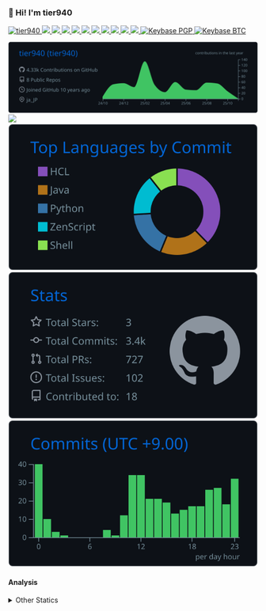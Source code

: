 ### 👋 Hi! I'm tier940

<p align="left"> 
  <a href="https://github.com/tier940/tier940/">
    <img src="https://komarev.com/ghpvc/?username=tier940" alt="tier940" />
  </a>
  <a href="http://twitter.com/tier940">
    <img height="20" src="https://img.shields.io/twitter/follow/tier940?label=Twitter&logo=twitter&style=flat" />
  </a>
  <a href="https://github.com/tier940">
    <img height="20" src="https://img.shields.io/github/followers/tier940?label=follow&logo=github&style=flat" />
  </a>
  <a href="https://www.reddit.com/user/tier940">
    <img height="20" src="https://img.shields.io/reddit/user-karma/combined/tier940?label=Reddit&logo=reddit&style=flat" />
  </a>
  <a href="https://stackoverflow.com/users/17317833/tier940">
    <img height="20" src="https://img.shields.io/stackexchange/stackoverflow/r/17317833?label=StackOverflow&logo=stack-overflow&style=flat" />
  </a>
  <a href="https://zenn.dev/tier940">
    <img height="20" src="https://zenn.badge.nikaera.com/s/tier940/likes" />
  </a>
  <a href="https://zenn.dev/tier940">
    <img height="20" src="https://zenn.badge.nikaera.com/s/tier940/followers" />
  </a>
  <a href="https://zenn.dev/tier940">
    <img height="20" src="https://zenn.badge.nikaera.com/s/tier940/articles" />
  </a>
  <a href="http://qiita.com/tier940">
    <img height="20" src="https://qiita-badge.apiapi.app/s/tier940/posts.svg" />
  </a>
  <a href="http://qiita.com/tier940">
    <img height="20" src="https://qiita-badge.apiapi.app/s/tier940/contributions.svg" />
  </a>
  <a href="https://github.com/tier940/tier940/">
    <img height="20" src="https://github.com/tier940/tier940/actions/workflows/main.yml/badge.svg" />
  </a>
  <a href="https://keybase.io/tier940">
    <img alt="Keybase PGP" src="https://img.shields.io/keybase/pgp/tier940">
  </a>
  <a href="https://keybase.io/tier940">
    <img alt="Keybase BTC" src="https://img.shields.io/keybase/btc/tier940">
  </a>
</p>

[![](https://raw.githubusercontent.com/tier940/tier940/main/profile-summary-card-output/github_dark/0-profile-details.svg)](https://github.com/vn7n24fzkq/github-profile-summary-cards)
[![](https://raw.githubusercontent.com/tier940/tier940/main/profile-summary-card-output/github_dark/1-repos-per-language.svg)](https://github.com/vn7n24fzkq/github-profile-summary-cards) [![](https://raw.githubusercontent.com/tier940/tier940/main/profile-summary-card-output/github_dark/2-most-commit-language.svg)](https://github.com/vn7n24fzkq/github-profile-summary-cards)
[![](https://raw.githubusercontent.com/tier940/tier940/main/profile-summary-card-output/github_dark/3-stats.svg)](https://github.com/vn7n24fzkq/github-profile-summary-cards) [![](https://raw.githubusercontent.com/tier940/tier940/main/profile-summary-card-output/github_dark/4-productive-time.svg)](https://github.com/vn7n24fzkq/github-profile-summary-cards)


#### Analysis
<!-- <img height="150" src="https://github.com/tier940/tier940/blob/master/images/stat.svg" alt="Alternative Text"/> -->

<details>
  <summary>Other Statics</summary>
  <!--START_SECTION:waka-->
![Code Time](http://img.shields.io/badge/Code%20Time-6%2C576%20hrs%2026%20mins-blue)

**🐱 My GitHub Data** 

> 📦 86.4 kB Used in GitHub's Storage 
 > 
> 💼 Opted to Hire
 > 
> 📜 14 Public Repositories 
 > 
> 🔑 9 Private Repositories 
 > 
**I'm an Early 🐤** 

```text
🌞 Morning                2712 commits        ████░░░░░░░░░░░░░░░░░░░░░   17.03 % 
🌆 Daytime                5789 commits        █████████░░░░░░░░░░░░░░░░   36.34 % 
🌃 Evening                5715 commits        █████████░░░░░░░░░░░░░░░░   35.88 % 
🌙 Night                  1712 commits        ███░░░░░░░░░░░░░░░░░░░░░░   10.75 % 
```
📅 **I'm Most Productive on Saturday** 

```text
Monday                   1685 commits        ███░░░░░░░░░░░░░░░░░░░░░░   10.58 % 
Tuesday                  2475 commits        ████░░░░░░░░░░░░░░░░░░░░░   15.54 % 
Wednesday                1882 commits        ███░░░░░░░░░░░░░░░░░░░░░░   11.82 % 
Thursday                 1622 commits        ███░░░░░░░░░░░░░░░░░░░░░░   10.18 % 
Friday                   2337 commits        ████░░░░░░░░░░░░░░░░░░░░░   14.67 % 
Saturday                 3046 commits        █████░░░░░░░░░░░░░░░░░░░░   19.12 % 
Sunday                   2881 commits        █████░░░░░░░░░░░░░░░░░░░░   18.09 % 
```


📊 **This Week I Spent My Time On** 

```text
🕑︎ Time Zone: Asia/Tokyo

💬 Programming Languages: 
Other                    29 hrs 3 mins       ███████████████░░░░░░░░░░   59.36 % 
YAML                     11 hrs 10 mins      ██████░░░░░░░░░░░░░░░░░░░   22.83 % 
Markdown                 5 hrs 49 mins       ███░░░░░░░░░░░░░░░░░░░░░░   11.89 % 
HCL                      30 mins             ░░░░░░░░░░░░░░░░░░░░░░░░░   01.02 % 
Dockerfile               24 mins             ░░░░░░░░░░░░░░░░░░░░░░░░░   00.83 % 

🔥 Editors: 
Chrome                   31 hrs 41 mins      ████████████████░░░░░░░░░   64.73 % 
VS Code                  16 hrs 37 mins      ████████░░░░░░░░░░░░░░░░░   33.97 % 
IntelliJ IDEA            38 mins             ░░░░░░░░░░░░░░░░░░░░░░░░░   01.30 % 

💻 Operating System: 
Windows                  33 hrs 28 mins      █████████████████░░░░░░░░   68.37 % 
Linux                    15 hrs 28 mins      ████████░░░░░░░░░░░░░░░░░   31.63 % 
```

**I Mostly Code in Java** 

```text
Java                     10 repos            █████████░░░░░░░░░░░░░░░░   37.04 % 
Shell                    3 repos             ███░░░░░░░░░░░░░░░░░░░░░░   11.11 % 
HCL                      3 repos             ███░░░░░░░░░░░░░░░░░░░░░░   11.11 % 
Python                   2 repos             ██░░░░░░░░░░░░░░░░░░░░░░░   07.41 % 
JavaScript               1 repo              █░░░░░░░░░░░░░░░░░░░░░░░░   03.70 % 
```



**Timeline**

![Lines of Code chart](https://raw.githubusercontent.com/tier940/tier940/main/assets/bar_graph.png)


 Last Updated on 24/10/2025 01:00:25 UTC
<!--END_SECTION:waka-->
</details>
